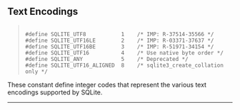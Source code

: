 ## Text Encodings




> ```
> 
> #define SQLITE_UTF8           1    /* IMP: R-37514-35566 */
> #define SQLITE_UTF16LE        2    /* IMP: R-03371-37637 */
> #define SQLITE_UTF16BE        3    /* IMP: R-51971-34154 */
> #define SQLITE_UTF16          4    /* Use native byte order */
> #define SQLITE_ANY            5    /* Deprecated */
> #define SQLITE_UTF16_ALIGNED  8    /* sqlite3_create_collation only */
> 
> ```



These constant define integer codes that represent the various
text encodings supported by SQLite.




---



